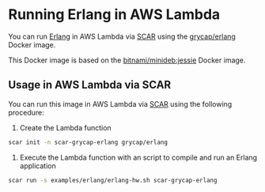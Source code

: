# Running Erlang in AWS Lambda

You can run [Erlang](https://www.erlang.org/) in AWS Lambda via [SCAR](https://github.com/grycap/scar) using the [grycap/erlang](https://hub.docker.com/r/grycap/erlang/) Docker image.

This Docker image is based on the [bitnami/minideb:jessie](https://hub.docker.com/r/bitnami/minideb/) Docker image.

## Usage in AWS Lambda via SCAR

You can run this image in AWS Lambda via [SCAR](https://github.com/grycap/scar) using the following procedure:

1. Create the Lambda function

```sh
scar init -n scar-grycap-erlang grycap/erlang
```

1. Execute the Lambda function with an script to compile and run an Erlang application

```sh
scar run -s examples/erlang/erlang-hw.sh scar-grycap-erlang
```
